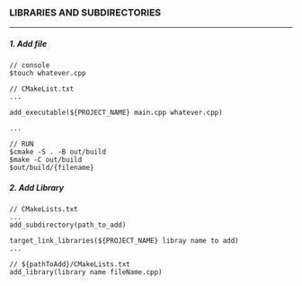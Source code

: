 ### LIBRARIES AND SUBDIRECTORIES

---

##### 1. Add file

```
// console
$touch whatever.cpp

// CMakeList.txt
...

add_executable(${PROJECT_NAME} main.cpp whatever.cpp)

...
```

```
// RUN
$cmake -S . -B out/build
$make -C out/build
$out/build/{filename}
```

##### 2. Add Library

```
// CMakeLists.txt
...
add_subdirectory(path_to_add)

target_link_libraries(${PROJECT_NAME} libray name to add)
...

// ${pathToAdd}/CMakeLists.txt
add_library(library name fileName.cpp)
```

